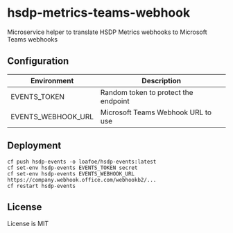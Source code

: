 # hsdp-metrics-teams-webhook

Microservice helper to translate HSDP Metrics webhooks to Microsoft Teams webhooks

## Configuration

| Environment | Description |
|-------------|-------------|
| EVENTS_TOKEN | Random token to protect the endpoint |
| EVENTS_WEBHOOK_URL | Microsoft Teams Webhook URL to use |

## Deployment

```shell
cf push hsdp-events -o loafoe/hsdp-events:latest
cf set-env hsdp-events EVENTS_TOKEN secret
cf set-env hsdp-events EVENTS_WEBHOOK_URL https://company.webhook.office.com/webhookb2/...
cf restart hsdp-events
```

## License

License is MIT
